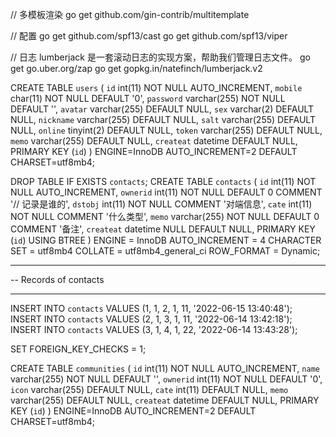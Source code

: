 // 多模板渲染
go get github.com/gin-contrib/multitemplate 

// 配置
go get github.com/spf13/cast
go get github.com/spf13/viper

// 日志 lumberjack 是一套滚动日志的实现方案，帮助我们管理日志文件。
go get go.uber.org/zap
go get gopkg.in/natefinch/lumberjack.v2


CREATE TABLE `users` (
  `id` int(11) NOT NULL AUTO_INCREMENT,
  `mobile` char(11) NOT NULL DEFAULT '0',
  `password` varchar(255) NOT NULL DEFAULT '',
  `avatar` varchar(255) DEFAULT NULL,
  `sex` varchar(2) DEFAULT NULL,
  `nickname` varchar(255) DEFAULT NULL,
  `salt` varchar(255) DEFAULT NULL,
  `online` tinyint(2) DEFAULT NULL,
  `token` varchar(255) DEFAULT NULL,
  `memo` varchar(255) DEFAULT NULL,
  `createat` datetime DEFAULT NULL,
  PRIMARY KEY (`id`)
) ENGINE=InnoDB AUTO_INCREMENT=2 DEFAULT CHARSET=utf8mb4;

DROP TABLE IF EXISTS `contacts`;
CREATE TABLE `contacts`  (
  `id` int(11) NOT NULL AUTO_INCREMENT,
  `ownerid` int(11) NOT NULL DEFAULT 0 COMMENT '// 记录是谁的',
  `dstobj` int(11) NOT NULL COMMENT '对端信息',
  `cate` int(11) NOT NULL COMMENT '什么类型',
  `memo` varchar(255) NOT NULL DEFAULT 0 COMMENT '备注',
  `createat` datetime NULL DEFAULT NULL,
  PRIMARY KEY (`id`) USING BTREE
) ENGINE = InnoDB AUTO_INCREMENT = 4 CHARACTER SET = utf8mb4 COLLATE = utf8mb4_general_ci ROW_FORMAT = Dynamic;

-- ----------------------------
-- Records of contacts
-- ----------------------------
INSERT INTO `contacts` VALUES (1, 1, 2, 1, 11, '2022-06-15 13:40:48');
INSERT INTO `contacts` VALUES (2, 1, 3, 1, 11, '2022-06-14 13:42:18');
INSERT INTO `contacts` VALUES (3, 1, 4, 1, 22, '2022-06-14 13:43:28');

SET FOREIGN_KEY_CHECKS = 1;


CREATE TABLE `communities` (
  `id` int(11) NOT NULL AUTO_INCREMENT,
  `name` varchar(255) NOT NULL DEFAULT '',
  `ownerid` int(11) NOT NULL DEFAULT '0',
  `icon` varchar(255) DEFAULT NULL,
  `cate` int(11) DEFAULT NULL,
  `memo` varchar(255) DEFAULT NULL,
  `createat` datetime DEFAULT NULL,
  PRIMARY KEY (`id`)
) ENGINE=InnoDB AUTO_INCREMENT=2 DEFAULT CHARSET=utf8mb4;